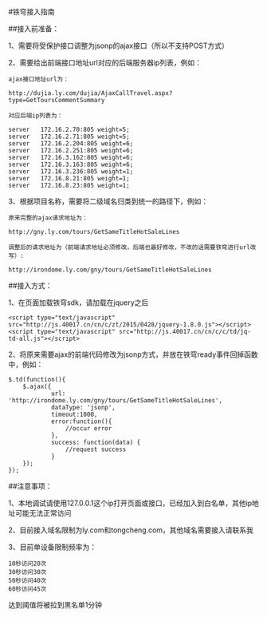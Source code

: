 #铁穹接入指南

##接入前准备：

1、需要将受保护接口调整为jsonp的ajax接口（所以不支持POST方式）

2、需要给出前端接口地址url对应的后端服务器ip列表，例如：

	ajax接口地址url为：
	
	http://dujia.ly.com/dujia/AjaxCallTravel.aspx?type=GetToursCommentSummary
	
	对应后端ip列表为：
	
	server   172.16.2.70:805 weight=5;
    server   172.16.2.71:805 weight=5;
    server   172.16.2.204:805 weight=6;
    server   172.16.2.251:805 weight=6;
    server   172.16.3.162:805 weight=6;
    server   172.16.3.163:805 weight=6;
    server   172.16.3.236:805 weight=1;
    server   172.16.8.21:805 weight=1;
    server   172.16.8.23:805 weight=1;
	
3、根据项目名称，需要将二级域名归类到统一的路径下，例如：

	原来完整的ajax请求地址为：
	
	http://gny.ly.com/tours/GetSameTitleHotSaleLines
	
	调整后的请求地址为（前端请求地址必须修改，后端也最好修改，不改的话需要铁穹进行url改写）:
	
	http://irondome.ly.com/gny/tours/GetSameTitleHotSaleLines
	
	
##接入方式：

1、在页面加载铁穹sdk，请加载在jquery之后

	<script type="text/javascript" src="http://js.40017.cn/cn/c/zt/2015/0428/jquery-1.8.0.js"></script>
	<script type="text/javascript" src="http://js.40017.cn/cn/c/c/td/jq-td-all.js"></script>
	
2、将原来需要ajax的前端代码修改为jsonp方式，并放在铁穹ready事件回掉函数中，例如：
	
	$.td(function(){
		$.ajax({
				url: 'http://irondome.ly.com/gny/tours/GetSameTitleHotSaleLines',
				dataType: 'jsonp',
				timeout:1000,
				error:function(){
					//occur error
				},
				success: function(data) {
					//request success
				}
		});
	});
	
##注意事项：

1、本地调试请使用127.0.0.1这个ip打开页面或接口，已经加入到白名单，其他ip地址可能无法正常访问

2、目前接入域名限制为ly.com和tongcheng.com，其他域名需要接入请联系我

3、目前单设备限制频率为：

	10秒访问20次
	30秒访问30次
	50秒访问40次
	60秒访问45次
	
达到阈值将被拉到黑名单1分钟

	
